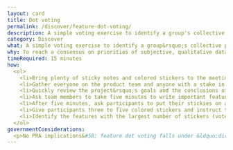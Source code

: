 ```yaml
---
layout: card
title: Dot voting
permalink: /discover/feature-dot-voting/
description: A simple voting exercise to identify a group's collective priorities.
category: Discover
what: A simple voting exercise to identify a group&rsquo;s collective priorities.
why: To reach a consensus on priorities of subjective, qualitative data with a group of people. This is especially helpful with larger groups of stakeholders and groups with high risk of disagreement.
timeRequired: 15 minutes
how:
  <ol>
    <li>Bring plenty of sticky notes and colored stickers to the meeting.</li>
    <li>Gather everyone on the product team and anyone with a stake in the product.</li>
    <li>Quickly review the project&rsquo;s goals and the conclusions of any prior user research.</li>
    <li>Ask team members to take five minutes to write important features or user needs on sticky notes. (One feature per sticky note.)</li>
    <li>After five minutes, ask participants to put their stickies on a board. If there are many sticky notes, ask participants to put their features next to similar ones. Remove exact duplicates.</li>
    <li>Give participants three to five colored stickers and instruct them to place their stickers on features they feel are most important to meeting the project&rsquo;s goals and user needs.</li>
    <li>Identify the features with the largest number of stickers (votes).</li>  
  </ol>
governmentConsiderations:
  <p>No PRA implications&#58; feature dot voting falls under &ldquo;direct observation,&rdquo; which is explicitly exempt from the PRA, 5 CFR 1320(h)3. See the methods for <a href="/fundamentals/recruiting/">Recruiting</a> and <a href="/fundamentals/privacy/">Privacy</a> for more tips on taking input from the public.</p>
---
```

